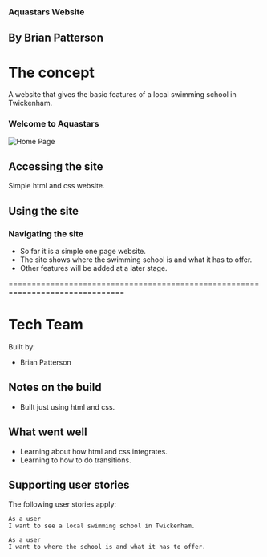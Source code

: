 ### Aquastars Website

## By Brian Patterson

# The concept

A website that gives the basic features of a local swimming school in Twickenham.

### Welcome to Aquastars
![Home Page](http://i.imgur.com/nV8stxm.png)

## Accessing the site

Simple html and css website.

## Using the site

### Navigating the site

* So far it is a simple one page website.
* The site shows where the swimming school is and what it has to offer.
* Other features will be added at a later stage.

===============================================================================

# Tech Team

Built by:

 - Brian Patterson


## Notes on the build
* Built just using html and css.


## What went well

* Learning about how html and css integrates.
* Learning to how to do transitions.

## Supporting user stories

The following user stories apply:
```
As a user
I want to see a local swimming school in Twickenham.
```
```
As a user
I want to where the school is and what it has to offer.
```
